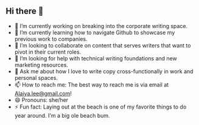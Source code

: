 ## Hi there 👋

- 🔭 I’m currently working on breaking into the corporate writing space.
- 🌱 I’m currently learning how to navigate Github to showcase my previous work to companies. 
- 👯 I’m looking to collaborate on content that serves writers that want to pivot in their current roles. 
- 🤔 I’m looking for help with technical writing foundations and new marketing resources.
- 💬 Ask me about how I love to write copy cross-functionally in work and personal spaces.
- 📫 How to reach me: The best way to reach me is via email at Alaiya.lee@gmail.com!
- 😄 Pronouns: she/her
- ⚡ Fun fact: Laying out at the beach is one of my favorite things to do year around. I'm a big ole beach bum.
